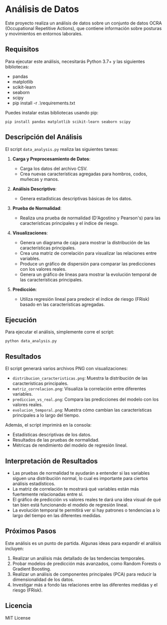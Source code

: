 # Análisis de Datos

Este proyecto realiza un análisis de datos sobre un conjunto de datos OCRA (Occupational Repetitive Actions), que contiene información sobre posturas y movimientos en entornos laborales.

## Requisitos

Para ejecutar este análisis, necesitarás Python 3.7+ y las siguientes bibliotecas:

- pandas
- matplotlib
- scikit-learn
- seaborn
- scipy
- pip install -r .\requirements.txt

Puedes instalar estas bibliotecas usando pip:

```
pip install pandas matplotlib scikit-learn seaborn scipy
```

## Descripción del Análisis

El script `data_analysis.py` realiza las siguientes tareas:

1. **Carga y Preprocesamiento de Datos**: 
   - Carga los datos del archivo CSV.
   - Crea nuevas características agregadas para hombros, codos, muñecas y manos.

2. **Análisis Descriptivo**:
   - Genera estadísticas descriptivas básicas de los datos.

3. **Prueba de Normalidad**:
   - Realiza una prueba de normalidad (D'Agostino y Pearson's) para las características principales y el índice de riesgo.

4. **Visualizaciones**:
   - Genera un diagrama de caja para mostrar la distribución de las características principales.
   - Crea una matriz de correlación para visualizar las relaciones entre variables.
   - Produce un gráfico de dispersión para comparar las predicciones con los valores reales.
   - Genera un gráfico de líneas para mostrar la evolución temporal de las características principales.

5. **Predicción**:
   - Utiliza regresión lineal para predecir el índice de riesgo (FRisk) basado en las características agregadas.

## Ejecución

Para ejecutar el análisis, simplemente corre el script:

```
python data_analysis.py
```

## Resultados

El script generará varios archivos PNG con visualizaciones:

- `distribucion_caracteristicas.png`: Muestra la distribución de las características principales.
- `matriz_correlacion.png`: Visualiza la correlación entre diferentes variables.
- `prediccion_vs_real.png`: Compara las predicciones del modelo con los valores reales.
- `evolucion_temporal.png`: Muestra cómo cambian las características principales a lo largo del tiempo.

Además, el script imprimirá en la consola:

- Estadísticas descriptivas de los datos.
- Resultados de las pruebas de normalidad.
- Métricas de rendimiento del modelo de regresión lineal.

## Interpretación de Resultados

- Las pruebas de normalidad te ayudarán a entender si las variables siguen una distribución normal, lo cual es importante para ciertos análisis estadísticos.
- La matriz de correlación te mostrará qué variables están más fuertemente relacionadas entre sí.
- El gráfico de predicción vs valores reales te dará una idea visual de qué tan bien está funcionando el modelo de regresión lineal.
- La evolución temporal te permitirá ver si hay patrones o tendencias a lo largo del tiempo en las diferentes medidas.

## Próximos Pasos

Este análisis es un punto de partida. Algunas ideas para expandir el análisis incluyen:

1. Realizar un análisis más detallado de las tendencias temporales.
2. Probar modelos de predicción más avanzados, como Random Forests o Gradient Boosting.
3. Realizar un análisis de componentes principales (PCA) para reducir la dimensionalidad de los datos.
4. Investigar más a fondo las relaciones entre las diferentes medidas y el riesgo (FRisk).

## Licencia
MIT License